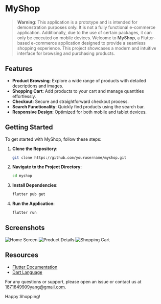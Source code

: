 # MyShop
> **Warning**: This application is a prototype and is intended for demonstration purposes only. It is not a fully functional e-commerce application. Additionally, due to the use of certain packages, it can only be executed on mobile devices.
Welcome to **MyShop**, a Flutter-based e-commerce application designed to provide a seamless shopping experience. This project showcases a modern and intuitive interface for browsing and purchasing products.

## Features

- **Product Browsing**: Explore a wide range of products with detailed descriptions and images.
- **Shopping Cart**: Add products to your cart and manage quantities effortlessly.
- **Checkout**: Secure and straightforward checkout process.
- **Search Functionality**: Quickly find products using the search bar.
- **Responsive Design**: Optimized for both mobile and tablet devices.

## Getting Started

To get started with MyShop, follow these steps:

1. **Clone the Repository**:
    ```sh
    git clone https://github.com/yourusername/myshop.git
    ```
2. **Navigate to the Project Directory**:
    ```sh
    cd myshop
    ```
3. **Install Dependencies**:
    ```sh
    flutter pub get
    ```
4. **Run the Application**:
    ```sh
    flutter run
    ```
## Screenshots

![Home Screen](screenshots/home.png)
![Product Details](screenshots/product_details.png)
![Shopping Cart](screenshots/cart.png)

## Resources

- [Flutter Documentation](https://docs.flutter.dev/)
- [Dart Language](https://dart.dev/)

For any questions or support, please open an issue or contact us at 1871649909yang@gmail.com.

Happy Shopping!
